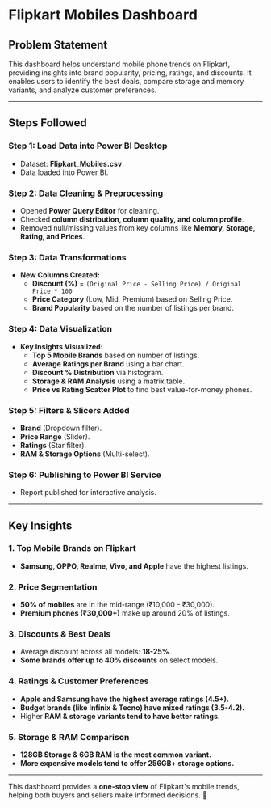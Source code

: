 # Flipkart Mobiles Dashboard  

## **Problem Statement**  
This dashboard helps understand mobile phone trends on Flipkart, providing insights into brand popularity, pricing, ratings, and discounts. It enables users to identify the best deals, compare storage and memory variants, and analyze customer preferences.  

---

## **Steps Followed**  

### **Step 1: Load Data into Power BI Desktop**  
- Dataset: **Flipkart_Mobiles.csv**  
- Data loaded into Power BI.  

### **Step 2: Data Cleaning & Preprocessing**  
- Opened **Power Query Editor** for cleaning.  
- Checked **column distribution, column quality, and column profile**.  
- Removed null/missing values from key columns like **Memory, Storage, Rating, and Prices**.  

### **Step 3: Data Transformations**  
- **New Columns Created:**  
  - **Discount (%)** = `(Original Price - Selling Price) / Original Price * 100`  
  - **Price Category** (Low, Mid, Premium) based on Selling Price.  
  - **Brand Popularity** based on the number of listings per brand.  

### **Step 4: Data Visualization**  
- **Key Insights Visualized:**  
  - **Top 5 Mobile Brands** based on number of listings.  
  - **Average Ratings per Brand** using a bar chart.  
  - **Discount % Distribution** via histogram.  
  - **Storage & RAM Analysis** using a matrix table.  
  - **Price vs Rating Scatter Plot** to find best value-for-money phones.  

### **Step 5: Filters & Slicers Added**  
- **Brand** (Dropdown filter).  
- **Price Range** (Slider).  
- **Ratings** (Star filter).  
- **RAM & Storage Options** (Multi-select).  

### **Step 6: Publishing to Power BI Service**  
- Report published for interactive analysis.  

---

## **Key Insights**  

### **1. Top Mobile Brands on Flipkart**  
- **Samsung, OPPO, Realme, Vivo, and Apple** have the highest listings.  

### **2. Price Segmentation**  
- **50% of mobiles** are in the mid-range (₹10,000 - ₹30,000).  
- **Premium phones (₹30,000+)** make up around 20% of listings.  

### **3. Discounts & Best Deals**  
- Average discount across all models: **18-25%**.  
- **Some brands offer up to 40% discounts** on select models.  

### **4. Ratings & Customer Preferences**  
- **Apple and Samsung have the highest average ratings (4.5+).**  
- **Budget brands (like Infinix & Tecno) have mixed ratings (3.5-4.2).**  
- Higher **RAM & storage variants tend to have better ratings**.  

### **5. Storage & RAM Comparison**  
- **128GB Storage & 6GB RAM is the most common variant.**  
- **More expensive models tend to offer 256GB+ storage options.**  

---



This dashboard provides a **one-stop view** of Flipkart's mobile trends, helping both buyers and sellers make informed decisions. 🚀
